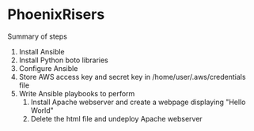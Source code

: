 # PhoenixRisers
Summary of steps

1. Install Ansible 
2. Install Python boto libraries
3. Configure Ansible
4. Store AWS access key and secret key in /home/user/.aws/credentials file
5. Write Ansible playbooks to perform 
   1) Install Apache webserver and create a webpage displaying "Hello World"
   2) Delete the html file and undeploy Apache webserver
   
